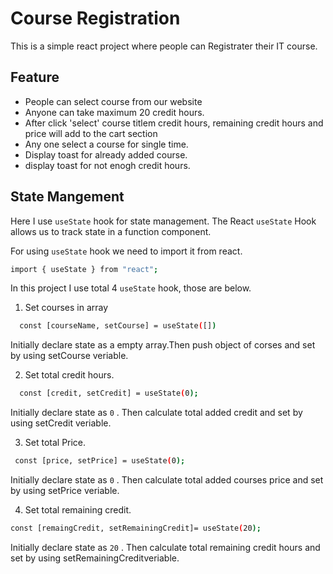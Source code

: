
# Course Registration 

This is a simple react project where people can Registrater their IT course.



## Feature
- People can select course from our website
- Anyone can take maximum 20 credit hours.
- After click 'select' course titlem credit hours, remaining credit hours and price will add to the cart section
- Any one select a course for single time.
- Display toast for already added course.
- display toast for not enogh credit hours.


## State Mangement

Here I use `useState` hook for state management. The React `useState` Hook allows us to track state in a function component.

For using `useState` hook we need to import it from react.

```bash
import { useState } from "react";
```

In this project I use total 4 `useState` hook, those are below.

1. Set courses in array
```bash
  const [courseName, setCourse] = useState([])
```

Initially declare state as a empty array.Then push object of corses and set by using setCourse veriable.

2. Set total credit hours.
```bash
  const [credit, setCredit] = useState(0);
```
Initially declare state as `0` . Then calculate total added credit and set by using setCredit veriable.

3. Set total Price.
```bash
 const [price, setPrice] = useState(0);
```
Initially declare state as `0` . Then calculate total added courses price and set by using setPrice veriable.

4. Set total remaining credit.
```bash
const [remaingCredit, setRemainingCredit]= useState(20);
```
Initially declare state as `20` . Then calculate total remaining credit hours and set by using setRemainingCreditveriable.




